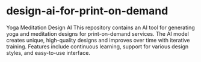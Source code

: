 # design-ai-for-print-on-demand
Yoga Meditation Design AI This repository contains an AI tool for generating yoga and meditation designs for print-on-demand services. The AI model creates unique, high-quality designs and improves over time with iterative training. Features include continuous learning, support for various design styles, and easy-to-use interface.
